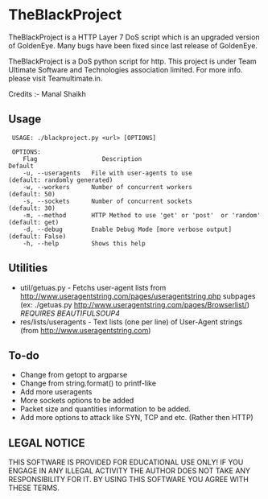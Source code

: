 # TheBlackProject

TheBlackProject is a HTTP Layer 7 DoS script which is an upgraded version of GoldenEye. Many bugs have been fixed since last release of GoldenEye.

TheBlackProject is a DoS python script for http. This project is under Team Ultimate Software and Technologies association limited.
For more info. please visit Teamultimate.in.

Credits :-
Manal Shaikh

## Usage

     USAGE: ./blackproject.py <url> [OPTIONS]
    
     OPTIONS:
        Flag                  Description                                               Default
        -u, --useragents   File with user-agents to use                     (default: randomly generated)
        -w, --workers      Number of concurrent workers                     (default: 50)
        -s, --sockets      Number of concurrent sockets                     (default: 30)
        -m, --method       HTTP Method to use 'get' or 'post'  or 'random'  (default: get)
        -d, --debug        Enable Debug Mode [more verbose output]          (default: False)
        -h, --help         Shows this help


## Utilities
* util/getuas.py - Fetchs user-agent lists from http://www.useragentstring.com/pages/useragentstring.php subpages (ex: ./getuas.py http://www.useragentstring.com/pages/Browserlist/) *REQUIRES BEAUTIFULSOUP4*
* res/lists/useragents - Text lists (one per line) of User-Agent strings (from http://www.useragentstring.com)

## To-do
* Change from getopt to argparse
* Change from string.format() to printf-like
* Add more useragents
* More sockets options to be added
* Packet size and quantities information to be added.
* Add more options to attack like SYN, TCP and etc. (Rather then HTTP)


## LEGAL NOTICE
THIS SOFTWARE IS PROVIDED FOR EDUCATIONAL USE ONLY! IF YOU ENGAGE IN ANY ILLEGAL ACTIVITY THE AUTHOR DOES NOT TAKE ANY RESPONSIBILITY FOR IT. BY USING THIS SOFTWARE YOU AGREE WITH THESE TERMS.
